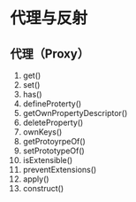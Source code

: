 # 代理与反射

## 代理（Proxy）

1. get()
2. set()
3. has()
4. defineProterty()
5. getOwnPropertyDescriptor()
6. deleteProperty()
7. ownKeys()
8. getProtoyrpeOf()
9. setPrototypeOf()
10. isExtensible()
11. preventExtensions()
12. apply()
13. construct()
